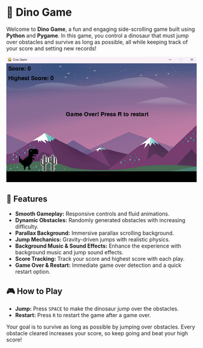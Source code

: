 # 🦖 Dino Game
Welcome to **Dino Game**, a fun and engaging side-scrolling game built using **Python** and **Pygame**. In this game, you control a dinosaur that must jump over obstacles and survive as long as possible, all while keeping track of your score and setting new records!

![Dino Game Preview](./img/dino_game_preview1.png)


## 🚀 Features

- **Smooth Gameplay:** Responsive controls and fluid animations.
- **Dynamic Obstacles:** Randomly generated obstacles with increasing difficulty.
- **Parallax Background:** Immersive parallax scrolling background.
- **Jump Mechanics:** Gravity-driven jumps with realistic physics.
- **Background Music & Sound Effects:** Enhance the experience with background music and jump sound effects.
- **Score Tracking:** Track your score and highest score with each play.
- **Game Over & Restart:** Immediate game over detection and a quick restart option.

## 🎮 How to Play

- **Jump:** Press `SPACE` to make the dinosaur jump over the obstacles.
- **Restart:** Press `R` to restart the game after a game over.

Your goal is to survive as long as possible by jumping over obstacles. Every obstacle cleared increases your score, so keep going and beat your high score!

